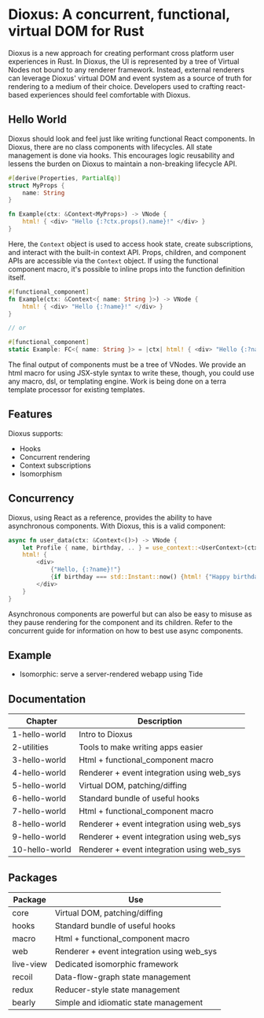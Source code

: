 # Dioxus: A concurrent, functional, virtual DOM for Rust

Dioxus is a new approach for creating performant cross platform user experiences in Rust. In Dioxus, the UI is represented by a tree of Virtual Nodes not bound to any renderer framework. Instead, external renderers can leverage Dioxus' virtual DOM and event system as a source of truth for rendering to a medium of their choice. Developers used to crafting react-based experiences should feel comfortable with Dioxus.

## Hello World
Dioxus should look and feel just like writing functional React components. In Dioxus, there are no class components with lifecycles. All state management is done via hooks. This encourages logic reusability and lessens the burden on Dioxus to maintain a non-breaking lifecycle API.

```rust
#[derive(Properties, PartialEq)]
struct MyProps {
    name: String
}

fn Example(ctx: &Context<MyProps>) -> VNode {
    html! { <div> "Hello {:?ctx.props().name}!" </div> }
}
```

Here, the `Context` object is used to access hook state, create subscriptions, and interact with the built-in context API. Props, children, and component APIs are accessible via the `Context` object. If using the functional component macro, it's possible to inline props into the function definition itself.

```rust
#[functional_component]
fn Example(ctx: &Context<{ name: String }>) -> VNode {
    html! { <div> "Hello {:?name}!" </div> }
}

// or

#[functional_component]
static Example: FC<{ name: String }> = |ctx| html! { <div> "Hello {:?name}!" </div> }; 
```

The final output of components must be a tree of VNodes. We provide an html macro for using JSX-style syntax to write these, though, you could use any macro, dsl, or templating engine. Work is being done on a terra template processor for existing templates.

## Features

Dioxus supports:
- Hooks
- Concurrent rendering
- Context subscriptions
- Isomorphism

## Concurrency

Dioxus, using React as a reference, provides the ability to have asynchronous components. With Dioxus, this is a valid component:

```rust
async fn user_data(ctx: &Context<()>) -> VNode {
    let Profile { name, birthday, .. } = use_context::<UserContext>(ctx).fetch_data().await;
    html! {
        <div>
            {"Hello, {:?name}!"}
            {if birthday === std::Instant::now() {html! {"Happy birthday!"}}}
        </div>
    }
}
```

Asynchronous components are powerful but can also be easy to misuse as they pause rendering for the component and its children. Refer to the concurrent guide for information on how to best use async components. 

## Example
- Isomorphic: serve a server-rendered webapp using Tide 

## Documentation
| Chapter        | Description                                |
| -------------- | ------------------------------------------ |
| 1-hello-world  | Intro to Dioxus                            |
| 2-utilities    | Tools to make writing apps easier          |
| 3-hello-world  | Html + functional_component macro          |
| 4-hello-world  | Renderer + event integration using web_sys |
| 5-hello-world  | Virtual DOM, patching/diffing              |
| 6-hello-world  | Standard bundle of useful hooks            |
| 7-hello-world  | Html + functional_component macro          |
| 8-hello-world  | Renderer + event integration using web_sys |
| 9-hello-world  | Renderer + event integration using web_sys |
| 10-hello-world | Renderer + event integration using web_sys |

## Packages
| Package   | Use                                        |
| --------- | ------------------------------------------ |
| core      | Virtual DOM, patching/diffing              |
| hooks     | Standard bundle of useful hooks            |
| macro     | Html + functional_component macro          |
| web       | Renderer + event integration using web_sys |
| live-view | Dedicated isomorphic framework             |
| recoil    | Data-flow-graph state management           |
| redux     | Reducer-style state management             |
| bearly    | Simple and idiomatic state management      |

